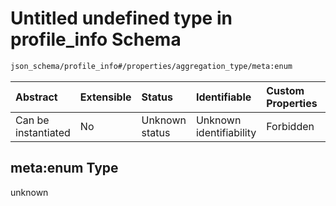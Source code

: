 # Untitled undefined type in profile\_info Schema

```txt
json_schema/profile_info#/properties/aggregation_type/meta:enum
```



| Abstract            | Extensible | Status         | Identifiable            | Custom Properties | Additional Properties | Access Restrictions | Defined In                                                                            |
| :------------------ | :--------- | :------------- | :---------------------- | :---------------- | :-------------------- | :------------------ | :------------------------------------------------------------------------------------ |
| Can be instantiated | No         | Unknown status | Unknown identifiability | Forbidden         | Allowed               | none                | [profile\_info.schema.json\*](../out/profile_info.schema.json "open original schema") |

## meta:enum Type

unknown
